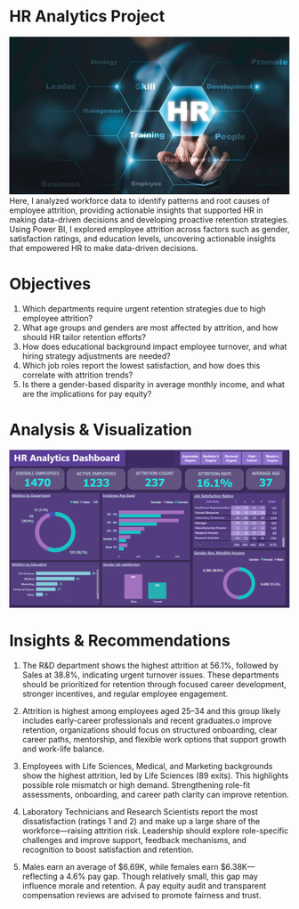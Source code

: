 # HR Analytics Project
![](https://github.com/FunsoJay/HR_analytics_project/blob/main/HR%20Analytics%20picture.png)
Here, I analyzed workforce data to identify patterns and root causes of employee attrition, providing actionable insights that supported HR in making data-driven decisions and developing proactive retention strategies.
Using Power BI, I explored employee attrition across factors such as gender, satisfaction ratings, and education levels, uncovering actionable insights that empowered HR to make data-driven decisions.

# Objectives
1. Which departments require urgent retention strategies due to high employee attrition?
2. What age groups and genders are most affected by attrition, and how should HR tailor retention efforts?
3. How does educational background impact employee turnover, and what hiring strategy adjustments are needed?
4. Which job roles report the lowest satisfaction, and how does this correlate with attrition trends?
5. Is there a gender-based disparity in average monthly income, and what are the implications for pay equity?

# Analysis & Visualization
![](https://github.com/FunsoJay/HR_analytics_project/blob/main/HR%20Analytics%20Dashboard.png)

# Insights & Recommendations
1. The R&D department shows the highest attrition at 56.1%, followed by Sales at 38.8%, indicating urgent turnover issues. These departments should be prioritized for retention through focused career development, stronger incentives, and regular employee engagement.
  
2. Attrition is highest among employees aged 25–34 and this group likely includes early-career professionals and recent graduates.o improve retention, organizations should focus on structured onboarding, clear career paths, mentorship, and flexible work options that support growth and work-life balance.

3. Employees with Life Sciences, Medical, and Marketing backgrounds show the highest attrition, led by Life Sciences (89 exits). This highlights possible role mismatch or high demand. Strengthening role-fit assessments, onboarding, and career path clarity can improve retention.

4. Laboratory Technicians and Research Scientists report the most dissatisfaction (ratings 1 and 2) and make up a large share of the workforce—raising attrition risk. Leadership should explore role-specific challenges and improve support, feedback mechanisms, and recognition to boost satisfaction and retention.

5. Males earn an average of $6.69K, while females earn $6.38K—reflecting a 4.6% pay gap. Though relatively small, this gap may influence morale and retention. A pay equity audit and transparent compensation reviews are advised to promote fairness and trust.
